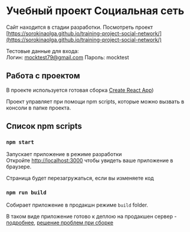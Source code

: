 # Учебный проект Социальная сеть

Сайт находится в стадии разработки. Посмотреть проект [https://sorokinaolga.github.io/training-project-social-network/](https://sorokinaolga.github.io/training-project-social-network/)

Тестовые данные для входа:<br>
Логин: mocktest79@gmail.com
Пароль: mocktest

## Работа с проектом

В проекте используется готовая сборка [Create React App](https://github.com/facebook/create-react-app))

Проект управляет при помощи npm scripts, которые можно вызвать в консоли в папке проекта.

## Список npm scripts

### `npm start`

Запускает приложение в режиме разработки<br>
Откройте [http://localhost:3000](http://localhost:3000) чтобы увидеть ваше приложение в браузере.

Страница будет перезагружаться, если вы изменяете код<br>

### `npm run build`

Собирает приложение в продакшн режиме `build` folder.<br>

В таком виде приложение готово к деплою на продакшен сервер - [подробнее](https://facebook.github.io/create-react-app/docs/deployment), [решение проблем при сборке](https://facebook.github.io/create-react-app/docs/troubleshooting#npm-run-build-fails-to-minify)
